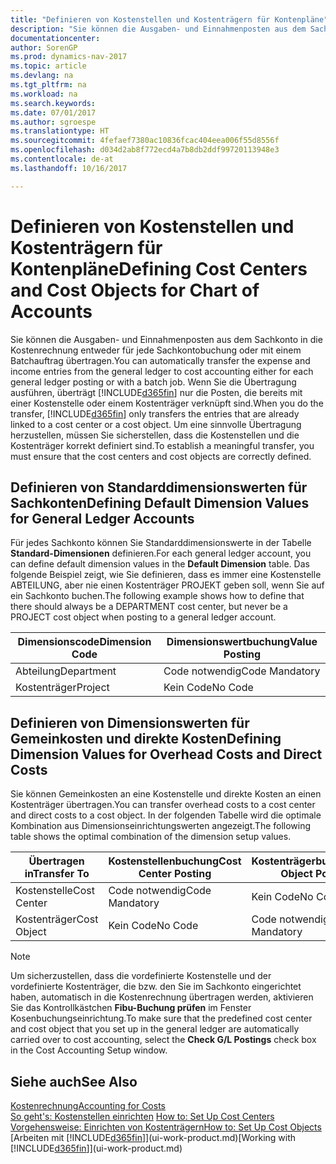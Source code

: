 ```yaml
---
title: "Definieren von Kostenstellen und Kostenträgern für Kontenpläne"
description: "Sie können die Ausgaben- und Einnahmenposten aus dem Sachkonto in die Kostenrechnung entweder für jede Sachkontobuchung oder mit einem Batchauftrag übertragen. Wenn Sie die Übertragung ausführen, überträgt das System nur die Posten, die bereits mit einer Kostenstelle oder einem Kostenträger verknüpft sind. Um eine sinnvolle Übertragung herzustellen, müssen Sie sicherstellen, dass die Kostenstellen und die Kostenträger korrekt definiert sind."
documentationcenter: 
author: SorenGP
ms.prod: dynamics-nav-2017
ms.topic: article
ms.devlang: na
ms.tgt_pltfrm: na
ms.workload: na
ms.search.keywords: 
ms.date: 07/01/2017
ms.author: sgroespe
ms.translationtype: HT
ms.sourcegitcommit: 4fefaef7380ac10836fcac404eea006f55d8556f
ms.openlocfilehash: d034d2ab8f772ecd4a7b8db2ddf99720113948e3
ms.contentlocale: de-at
ms.lasthandoff: 10/16/2017

---
```

# <a name="defining-cost-centers-and-cost-objects-for-chart-of-accounts"></a><span data-ttu-id="bfae0-105">Definieren von Kostenstellen und Kostenträgern für Kontenpläne</span><span class="sxs-lookup"><span data-stu-id="bfae0-105">Defining Cost Centers and Cost Objects for Chart of Accounts</span></span>
<span data-ttu-id="bfae0-106">Sie können die Ausgaben- und Einnahmenposten aus dem Sachkonto in die Kostenrechnung entweder für jede Sachkontobuchung oder mit einem Batchauftrag übertragen.</span><span class="sxs-lookup"><span data-stu-id="bfae0-106">You can automatically transfer the expense and income entries from the general ledger to cost accounting either for each general ledger posting or with a batch job.</span></span> <span data-ttu-id="bfae0-107">Wenn Sie die Übertragung ausführen, überträgt [!INCLUDE[d365fin](includes/d365fin_md.md)] nur die Posten, die bereits mit einer Kostenstelle oder einem Kostenträger verknüpft sind.</span><span class="sxs-lookup"><span data-stu-id="bfae0-107">When you do the transfer, [!INCLUDE[d365fin](includes/d365fin_md.md)] only transfers the entries that are already linked to a cost center or a cost object.</span></span> <span data-ttu-id="bfae0-108">Um eine sinnvolle Übertragung herzustellen, müssen Sie sicherstellen, dass die Kostenstellen und die Kostenträger korrekt definiert sind.</span><span class="sxs-lookup"><span data-stu-id="bfae0-108">To establish a meaningful transfer, you must ensure that the cost centers and cost objects are correctly defined.</span></span>  

## <a name="defining-default-dimension-values-for-general-ledger-accounts"></a><span data-ttu-id="bfae0-109">Definieren von Standarddimensionswerten für Sachkonten</span><span class="sxs-lookup"><span data-stu-id="bfae0-109">Defining Default Dimension Values for General Ledger Accounts</span></span>  
<span data-ttu-id="bfae0-110">Für jedes Sachkonto können Sie Standarddimensionswerte in der Tabelle **Standard-Dimensionen** definieren.</span><span class="sxs-lookup"><span data-stu-id="bfae0-110">For each general ledger account, you can define default dimension values in the **Default Dimension** table.</span></span> <span data-ttu-id="bfae0-111">Das folgende Beispiel zeigt, wie Sie definieren, dass es immer eine Kostenstelle ABTEILUNG, aber nie einen Kostenträger PROJEKT geben soll, wenn Sie auf ein Sachkonto buchen.</span><span class="sxs-lookup"><span data-stu-id="bfae0-111">The following example shows how to define that there should always be a DEPARTMENT cost center, but never be a PROJECT cost object when posting to a general ledger account.</span></span>  

|<span data-ttu-id="bfae0-112">**Dimensionscode**</span><span class="sxs-lookup"><span data-stu-id="bfae0-112">**Dimension Code**</span></span>|<span data-ttu-id="bfae0-113">**Dimensionswertbuchung**</span><span class="sxs-lookup"><span data-stu-id="bfae0-113">**Value Posting**</span></span>|  
|------------------------------------------|-----------------------------------------|  
|<span data-ttu-id="bfae0-114">Abteilung</span><span class="sxs-lookup"><span data-stu-id="bfae0-114">Department</span></span>|<span data-ttu-id="bfae0-115">Code notwendig</span><span class="sxs-lookup"><span data-stu-id="bfae0-115">Code Mandatory</span></span>|  
|<span data-ttu-id="bfae0-116">Kostenträger</span><span class="sxs-lookup"><span data-stu-id="bfae0-116">Project</span></span>|<span data-ttu-id="bfae0-117">Kein Code</span><span class="sxs-lookup"><span data-stu-id="bfae0-117">No Code</span></span>|  

## <a name="defining-dimension-values-for-overhead-costs-and-direct-costs"></a><span data-ttu-id="bfae0-118">Definieren von Dimensionswerten für Gemeinkosten und direkte Kosten</span><span class="sxs-lookup"><span data-stu-id="bfae0-118">Defining Dimension Values for Overhead Costs and Direct Costs</span></span>  
 <span data-ttu-id="bfae0-119">Sie können Gemeinkosten an eine Kostenstelle und direkte Kosten an einen Kostenträger übertragen.</span><span class="sxs-lookup"><span data-stu-id="bfae0-119">You can transfer overhead costs to a cost center and direct costs to a cost object.</span></span> <span data-ttu-id="bfae0-120">In der folgenden Tabelle wird die optimale Kombination aus Dimensionseinrichtungswerten angezeigt.</span><span class="sxs-lookup"><span data-stu-id="bfae0-120">The following table shows the optimal combination of the dimension setup values.</span></span>  

|<span data-ttu-id="bfae0-121">Übertragen in</span><span class="sxs-lookup"><span data-stu-id="bfae0-121">Transfer To</span></span>|<span data-ttu-id="bfae0-122">Kostenstellenbuchung</span><span class="sxs-lookup"><span data-stu-id="bfae0-122">Cost Center Posting</span></span>|<span data-ttu-id="bfae0-123">Kostenträgerbuchung</span><span class="sxs-lookup"><span data-stu-id="bfae0-123">Cost Object Posting</span></span>|  
|-----------------|-------------------------|-------------------------|  
|<span data-ttu-id="bfae0-124">Kostenstelle</span><span class="sxs-lookup"><span data-stu-id="bfae0-124">Cost Center</span></span>|<span data-ttu-id="bfae0-125">Code notwendig</span><span class="sxs-lookup"><span data-stu-id="bfae0-125">Code Mandatory</span></span>|<span data-ttu-id="bfae0-126">Kein Code</span><span class="sxs-lookup"><span data-stu-id="bfae0-126">No Code</span></span>|  
|<span data-ttu-id="bfae0-127">Kostenträger</span><span class="sxs-lookup"><span data-stu-id="bfae0-127">Cost Object</span></span>|<span data-ttu-id="bfae0-128">Kein Code</span><span class="sxs-lookup"><span data-stu-id="bfae0-128">No Code</span></span>|<span data-ttu-id="bfae0-129">Code notwendig</span><span class="sxs-lookup"><span data-stu-id="bfae0-129">Code Mandatory</span></span>|  

> [!NOTE]  
>  <span data-ttu-id="bfae0-130">Um sicherzustellen, dass die vordefinierte Kostenstelle und der vordefinierte Kostenträger, die bzw. den Sie im Sachkonto eingerichtet haben, automatisch in die Kostenrechnung übertragen werden, aktivieren Sie das Kontrollkästchen **Fibu-Buchung prüfen** im Fenster Kosenbuchungseinrichtung.</span><span class="sxs-lookup"><span data-stu-id="bfae0-130">To make sure that the predefined cost center and cost object that you set up in the general ledger are automatically carried over to cost accounting, select the **Check G/L Postings** check box in the Cost Accounting Setup window.</span></span>  

## <a name="see-also"></a><span data-ttu-id="bfae0-131">Siehe auch</span><span class="sxs-lookup"><span data-stu-id="bfae0-131">See Also</span></span>  
[<span data-ttu-id="bfae0-132">Kostenrechnung</span><span class="sxs-lookup"><span data-stu-id="bfae0-132">Accounting for Costs</span></span>](finance-manage-cost-accounting.md)  
<span data-ttu-id="bfae0-133">[So geht's: Kostenstellen einrichten](finance-how-to-set-up-cost-centers.md) </span><span class="sxs-lookup"><span data-stu-id="bfae0-133">[How to: Set Up Cost Centers](finance-how-to-set-up-cost-centers.md) </span></span>  
[<span data-ttu-id="bfae0-134">Vorgehensweise: Einrichten von Kostenträgern</span><span class="sxs-lookup"><span data-stu-id="bfae0-134">How to: Set Up Cost Objects</span></span>](finance-how-to-set-up-cost-objects.md)  
<span data-ttu-id="bfae0-135">[Arbeiten mit [!INCLUDE[d365fin](includes/d365fin_md.md)]](ui-work-product.md)</span><span class="sxs-lookup"><span data-stu-id="bfae0-135">[Working with [!INCLUDE[d365fin](includes/d365fin_md.md)]](ui-work-product.md)</span></span>

